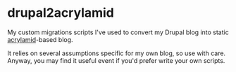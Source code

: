 drupal2acrylamid
================

My custom migrations scripts I've used to convert my Drupal blog into static [acrylamid](http://posativ.org/acrylamid)-based blog.

It relies on several assumptions specific for my own blog, so use with care. Anyway, you may find it useful event if you'd prefer write your own scripts.
